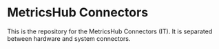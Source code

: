 # MetricsHub Connectors

This is the repository for the MetricsHub Connectors (IT). It is separated between hardware and system connectors.